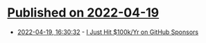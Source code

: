 # [Published on 2022-04-19](index.md)

* [2022-04-19, 16:30:32](https://news.ycombinator.com/item?id=31085385) - [I Just Hit $100k/Yr on GitHub Sponsors](https://calebporzio.com/i-just-hit-dollar-100000yr-on-github-sponsors-heres-how-i-did-it)
